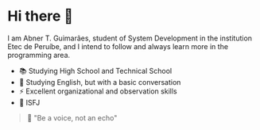 # Hi there :balloon:
I am Abner T. Guimarães, student of System Development in the institution Etec de Peruíbe, and I intend to follow and always learn more in the programming area.

* :books: Studying High School and Technical School 
* :speech_balloon: Studying English, but with a basic conversation
* :zap: Excellent organizational and observation skills
* :thought_balloon: ISFJ

> :pushpin: "Be a voice, not an echo"
